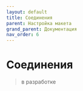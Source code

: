 ```yaml
---
layout: default
title: Соединения
parent: Настройка макета
grand_parent: Документация
nav_order: 6
--- 
```


# Соединения

> в разработке